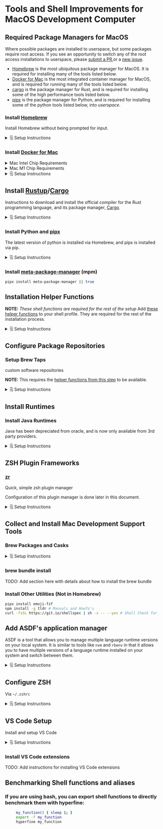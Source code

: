 # Tools and Shell Improvements for MacOS Development Computer

## Required Package Managers for MacOS

Where possible packages are installed to userspace, but some packages require root access.
If you see an opportunity to switch any of the root access installations to userspace, please [submit a PR](https://github.com/bitflight-devops/shell-scripts/pulls),or a [new issue](https://github.com/bitflight-devops/shell-scripts/issues/new/choose).

-   [Homebrew](https://brew.sh/) is the most ubiquitous package manager for MacOS. It is required for installing many of the tools listed below.
-   [Docker for Mac](https://docs.docker.com/desktop/install/mac-install/) is the most integrated container manager for MacOS, and is required for running many of the tools listed below. 
-   [cargo](https://doc.rust-lang.org/cargo/getting-started/installation.html) is the package manager for Rust, and is required for installing some of the high performance tools listed below.
-   [pipx](https://pipxproject.github.io/pipx/) is the package manager for Python, and is required for installing some of the python tools listed below, into _userspace_.

### Install [Homebrew](https://brew.sh/)

Install Homebrew without being prompted for input.

<details><summary>🗒️ Setup Instructions</summary>

```zsh
NONINTERACTIVE=1 sudo /bin/bash -c "$(curl -fsSL https://raw.githubusercontent.com/Homebrew/install/HEAD/install.sh)"
# Fix permissions for Homebrew
sudo zsh -c "$(declare -f compaudit);compaudit | xargs chown -R \"$(whoami)\"" 
# Fix permissions on all files in /usr/local
sudo zsh -c "$(declare -f compaudit);compaudit | xargs chmod go-w"
```

</details>

### Install [Docker for Mac](https://docs.docker.com/desktop/install/mac-install/)

<details><summary>Mac Intel Chip Requirements</summary>
* macOS must be version 10.15 or newer. That is, Catalina, Big Sur, or Monterey. We recommend upgrading to the latest version of macOS.
* At least 4 GB of RAM.
* VirtualBox prior to version 4.3.30 must not be installed as it is not compatible with Docker Desktop.

</details>
<details><summary>Mac M1 Chip Requirements</summary>

-   Beginning with Docker Desktop 4.3.0, we have removed the hard requirement to install Rosetta 2. There are a few optional command line tools that still require Rosetta 2 when using Darwin/AMD64. See the Known issues section. However, to get the best experience, we recommend that you install Rosetta 2. To install Rosetta 2 manually from the command line, run the following command:

    ```zsh
      softwareupdate --install-rosetta
    ```

</details>

<details><summary>🗒️ Setup Instructions</summary>

-   Manual install via a package installer are [available via the docker website](https://docs.docker.com/desktop/install/mac-install/).

-   Scripted install via [install_docker_for_mac.sh](install_docker_for_mac.sh) script in your terminal:

    ```zsh
    # It requires root access, so you will be prompted for your password if you are not already root
    sudo -v # Prompt for sudo first
    curl -sL "https://raw.githubusercontent.com/bitflight-devops/shell-scripts/main/mac_development_computer_setup/install_docker_for_mac.sh" | bash
    ```

</details>

## Install [Rustup](https://rust-lang.github.io/rustup/installation/other.html)/[Cargo](https://doc.rust-lang.org/cargo/getting-started/installation.html)

Instructions to download and install the official compiler for the Rust
programming language, and its package manager, <a href="https://doc.rust-lang.org/cargo/getting-started/installation.html">Cargo</a>.

<details><summary>🗒️ Setup Instructions</summary>

[Rustup](https://rust-lang.github.io/rustup/installation/other.html) metadata and toolchains will be installed into the Rustup home directory, located at:

```zsh
  ~/.rustup
```

This can be modified with the `RUSTUP_HOME` environment variable.

The Cargo home directory is located at:

```zsh
  ~/.cargo
```

This can be modified with the `CARGO_HOME` environment variable.

The `cargo`, `rustc`, `rustup` and other commands will be added to
Cargo's bin directory, located at:

```zsh
  ~/.cargo/bin
```

This path will then be added to your `PATH` environment variable by
modifying the profile files located at:

```zsh
  /Users/jamienelson/.profile
  /Users/jamienelson/.bash_profile
  /Users/jamienelson/.bashrc
  /Users/jamienelson/.zshenv
```

You can uninstall at any time with `rustup self uninstall` and
these changes will be reverted.

```zsh
# Remove any existing rust installations in brew
brew list rust >/dev/null 2>&1 && brew uninstall rust
# TODO add `asdf` check and uninstall

# Install rustup: 
# Options: -y = non-interactive, -q = quiet, -v = verbose
#          --default-host <default-host>              Choose a default host triple
#          --default-toolchain <default-toolchain>    Choose a default toolchain to install
#          --default-toolchain none                   Do not install any toolchains
#          --profile [minimal|default|complete]       Choose a profile
curl --proto '=https' --tlsv1.2 -sSf https://sh.rustup.rs | sh -s -- -y --profile minimal --default-toolchain nightly
```

</details>

### Install Python and [pipx](https://pipxproject.github.io/pipx/)

The latest version of python is installed via Homebrew, and pipx is installed via pip.

<details><summary>🗒️ Setup Instructions</summary>

```zsh
## Drop python 2.7 support
brew uninstall --force --quiet python2 2>/dev/null || true
if [ -x /usr/bin/python ]; then
  if [[ $(/usr/bin/python --version 2>&1) == Python\ 2.7* ]]; then
    echo "Old python version found at /usr/bin/python"
    echo "You probably should upgrade your OS to remove this"
    echo "If you are on a Mac, you can try running 'softwareupdate --install --all'"
  fi
fi

install_global_python() {
  brew_install_all python3 python-tk python@3.10 python-tk@3.10
  pip install --upgrade "setuptools<60" wheel
  python -m ensurepip --upgrade
  pip install --upgrade pip  2>&1 | grep -v "DEPRECATION:"
  pip install --upgrade pipx 2>&1 | grep -v "DEPRECATION:"
  # Install setuptools under version 60.0.0 to avoid breaking a few dependencies like numba

}
install_global_python
```

</details>


### Install [meta-package-manager](https://kdeldycke.github.io/meta-package-manager/install.html) (mpm)

```sh
pipx install meta-package-manager || true
```


## Installation Helper Functions

**NOTE:** _These shell functions are required for the rest of the setup_
Add [these helper functions](mac_development_computer_setup/helper_functions.sh) to your shell profile.
They are required for the rest of the installation process.

<details><summary>🗒️ Setup Instructions</summary>

```zsh
helper_script="${HOME}/.local/shell-scripts/lib/mac_development_computer_setup/helper_functions.sh"
mkdir -p "$(dirname "${helper_script}")" || return 1
curl -SfslL -o "${helper_script}" "https://raw.githubusercontent.com/bitflight-devops/shell-scripts/main/mac_development_computer_setup/helper_functions.sh"

if [[ -f "${helper_script}" ]]; then
  source "${helper_script}"
  # Adds them if they are not there, otherwise does nothing
  add_helper_functions_to_profile
fi
```

</details>

## Configure Package Repositories

### Setup Brew Taps

custom software repositories

**NOTE:** This requires the [helper functions from this step](#installation-helper-functions) to be available.

<details><summary>🗒️ Setup Instructions</summary>

```zsh
# Bring brew up to date
NONINTERACTIVE=1 brew update --force --quiet
NONINTERACTIVE=1 brew upgrade --force --quiet

# Connect to Third Party Brew Repositories
#### Uses the `brew_tap_all` shell function created above
brew_tap_all << EOF
aws/tap
codacy/tap
dart-lang/dart
hashicorp/tap
homebrew/bundle
homebrew/cask
homebrew/cask-fonts
homebrew/cask-versions
homebrew/core
homebrew/services
jtyr/repo
lucagrulla/tap
mutagen-io/mutagen
sass/sass
EOF
```

</details>

## Install Runtimes

### Install Java Runtimes

Java has been depreciated from oracle, and is now only available from 3rd party providers.

<details><summary>🗒️ Setup Instructions</summary>

```zsh
### The adoptopenjdk/openjdk tap is deprecated use homebrew/cask-versions instead
brew untap adoptopenjdk/openjdk || true

brew_install_all --cask temurin temurin8 temurin11 temurin18 # Java JDK's
```

</details>


## ZSH Plugin Frameworks

### [zr](https://github.com/jedahan/zr)

Quick, simple zsh plugin manager

Configuration of this plugin manager is done later in this document.

<details><summary>🗒️ Setup Instructions</summary>

```zsh
cargo install zr
```

</details>

## Collect and Install Mac Development Support Tools

### Brew Packages and Casks

<details><summary>🗒️ Setup Instructions</summary>

```zsh
brew_apps=()
## Install Shell Utilities
brew_apps+=("antigen") # Plugin manager for zsh, inspired by oh-my-zsh and vundle
brew_apps+=("zsh") # UNIX shell (command interpreter)
brew_apps+=("iterm2") # Terminal Gui


## Install compression libraries
brew_apps+=("zstd") # Zstandard is a real-time compression algorithm
brew_apps+=("xz") # General-purpose data compression with high compression ratio
brew_apps+=("brotli") # Generic-purpose lossless compression algorithm by Google
brew_apps+=("lz4") # Extremely Fast Compression algorithm
brew_apps+=("pigz") # Parallel gzip
brew_apps+=("p7zip") # 7-Zip (high compression file archiver) implementation
brew_apps+=("zip") # Compression and file packaging/archive utility
brew_apps+=("unzip") # Extraction utility for .zip compressed archives
brew_apps+=("gnu-tar") # GNU version of the tar archiving utility

## install general build tools
brew_apps+=("cmake") # Cross-platform make
brew_apps+=("make") # Utility for directing compilation
brew_apps+=("pkg-config") # Manage compile and link flags for libraries
brew_apps+=("ninja") # Small build system for use with gyp or CMake
brew_apps+=("autoconf") # Automatic configure script builder
brew_apps+=("automake") # Tool for generating GNU Standards-compliant Makefiles
brew_apps+=("libtool") # Generic library support script
brew_apps+=("gdb") # GNU debugger
brew_apps+=("valgrind") # Dynamic analysis tools (memory, debug, profiling)
brew_apps+=("binutils") # GNU binary tools for native development
brew_apps+=("gcc") # GNU compiler collection

## Install Java build tools
brew_apps+=("gradle") # Open-source build automation tool based on the Groovy and Kotlin DSL
brew_apps+=("maven") # Java-based project management

## Install Python build tools
brew_apps+=("pyenv") # Python version management
brew_apps+=("poetry") # Python package management tool

## Install Node build tools
brew_apps+=("deno") # Secure runtime for JavaScript and TypeScript
brew_apps+=("node") # Platform built on V8 to build network applications
brew_apps+=("yarn") # JavaScript package manager

## Install Programming Languages
brew_apps+=("go") # Go programming environment
brew_apps+=("rust") # Systems programming language
brew_apps+=("ruby") # Powerful, clean, object-oriented scripting language
brew_apps+=("groovy") # Java-based scripting language
brew_apps+=("python") # Interpreted, interactive, object-oriented programming language
brew_apps+=("lua") # Powerful, lightweight programming language
brew_apps+=("perl") # Practical Extraction and Report Language
brew_apps+=("haskell-stack") # Cross-platform program for developing Haskell projects
brew_apps+=("erlang") # Concurrent, real-time, distributed functional language
brew_apps+=("elixir") # Functional metaprogramming aware language built on Erlang VM

## Install data querying tools
brew_apps+=("jp") # Command-line interface to JMESPath, a query language for JSON
brew_apps+=("yq") # Process YAML documents from the CLI
brew_apps+=("csvkit") # Suite of command-line tools for converting to and working with CSV
brew_apps+=("jq") # Lightweight and flexible command-line JSON processor

## Install database tools
brew_apps+=("sqlite") # Command-line interface for SQLite

## CLI string manipulation tools
brew_apps+=("grep") # GNU grep, egrep and fgrep
brew_apps+=("awk") # Text processing scripting language
brew_apps+=("gnu-sed") # GNU implementation of the famous stream editor

## Install CLI monitoring tools
brew_apps+=("watch") # Executes a program periodically, showing output fullscreen
brew_apps+=("htop") # Interactive process viewer
brew_apps+=("glances") # Cross-platform monitoring tool
brew_apps+=("iftop") # Display an interface's bandwidth usage
brew_apps+=("nethogs") # Net top tool
brew_apps+=("ncdu") # Disk usage analyzer with an ncurses interface
brew_apps+=("dstat") # Versatile resource statistics tool
brew_apps+=("iotop") # Top-like UI for I/O usage
brew_apps+=("bmon") # Text-mode bandwidth monitor
brew_apps+=("procs") # A modern replacement for ps written in Rust

## Install base linux tools
brew_apps+=("coreutils") # GNU File, Shell, and Text utilities
brew_apps+=("findutils") # Collection of GNU find, xargs, and locate
brew_apps+=("gawk") # GNU awk utility
brew_apps+=("gnu-indent") # C code prettifier
brew_apps+=("gnu-sed") # GNU implementation of the famous stream editor
brew_apps+=("gnu-tar") # GNU version of the tar archiving utility
brew_apps+=("gnu-which") # GNU implementation of which utility
brew_apps+=("gnupg") # GNU Pretty Good Privacy (PGP) package
brew_apps+=("grep") # GNU grep, egrep and fgrep
brew_apps+=("gzip") # Popular GNU data compression program
brew_apps+=("gnutls") # GNU Transport Layer Security (TLS) Library
brew_apps+=("guile") # GNU Ubiquitous Intelligent Language for Extensions

## Install remote shell tools
brew_apps+=("screen") # Terminal multiplexer with VT100/ANSI terminal emulation
brew_apps+=("tmux") # Terminal multiplexer

## Install web cli tools
brew_apps+=("httpie") # User-friendly cURL replacement (command-line HTTP client)
brew_apps+=("ca-certificates") # Mozilla CA certificate store
brew_apps+=("curl") # Get a file from an HTTP, HTTPS or FTP server
brew_apps+=("wget") # Internet file retriever
brew_apps+=("links") # Lynx-like WWW browser that supports tables, menus, etc.
brew_apps+=("http-prompt") # An interactive command-line HTTP client featuring autocomplete and syntax highlighting
brew_apps+=("aria2") # Lightweight multi-protocol & multi-source command-line download utility
brew_apps+=("curlie") # Modern command line HTTP client featuring intuitive UI, JSON support, syntax highlighting, wget-like downloads, extensions, etc.
brew_apps+=("http") # Curl for Humans
brew_apps+=("graphqurl") # Curl for GraphQL with autocomplete, subscriptions and GraphiQL


## Install networking tools
brew_apps+=("nmap") # Port scanning utility for large networks
brew_apps+=("telnet") # User interface to the TELNET protocol
brew_apps+=("netcat") # Utility for managing network connections
brew_apps+=("socat") # SOcket CAT: netcat on steroids
brew_apps+=("mtr") # 'traceroute' and 'ping' in a single tool
brew_apps+=("bind") # Implementation of the DNS protocols
brew_apps+=("hping") # Command-line oriented TCP/IP packet assembler/analyzer
brew_apps+=("httperf") # Tool for measuring webserver performance
brew_apps+=("libssh") # C library SSHv1/SSHv2 client and server protocols
brew_apps+=("libssh2") # C library implementing the SSH2 protocol
brew_apps+=("lftp") # Sophisticated file transfer program
brew_apps+=("iperf") # Tool to measure maximum TCP and UDP bandwidth
brew_apps+=("nghttp2") # HTTP/2 C Library
brew_apps+=("ngrep") # Network grep
brew_apps+=("nmap") # Port scanning utility for large networks
brew_apps+=("nettle") # Low-level cryptographic library
brew_apps+=("openldap") # Open source suite of directory software
brew_apps+=("openssl@3") # Cryptography and SSL/TLS Toolkit

## Install cli text reading tools
brew_apps+=("exa") # Modern replacement for 'ls'
brew_apps+=("bat") # Clone of cat(1) with syntax highlighting and Git integration
brew_apps+=("ccat") # Like cat but displays content with syntax highlighting

## File comparison tools
brew_apps+=("diffutils") # File comparison utilities
brew_apps+=("wdiff") # Display word differences between text files

## Directory navigation tools
brew_apps+=("fzf") # Command-line fuzzy finder written in Go
brew_apps+=("exa") # Modern replacement for 'ls'
brew_apps+=("ripgrep") # Search tool like grep and The Silver Searcher
brew_apps+=("fd") # Simple, fast and user-friendly alternative to find
brew_apps+=("tree") # Display directories as trees (with optional color/HTML output)
brew_apps+=("zoxide") # Shell extension to navigate your filesystem faster
brew_apps+=("broot") # A new way to see and navigate directory trees
brew_apps+=("fd") # A simple, fast and user-friendly alternative to find

## CLI Help and Documentation tools
brew_apps+=("cheat") # Create and view interactive cheat sheets for *nix commands
brew_apps+=("tldr") # Simplified and community-driven man pages
brew_apps+=("navi") # An interactive cheatsheet tool for the command-line

## CLI Recording tools
brew_apps+=("asciinema") # Record and share terminal sessions
brew_apps+=("ttygif") # Converts a ttyrec file into gif files


## Disk usage and storage allocation tools
brew_apps+=("ncdu") # NCurses Disk Usage
brew_apps+=("diskus") # Minimal, fast alternative to 'du -sh'
brew_apps+=("dust") # More intuitive version of du in rust
brew_apps+=("duf") # Disk Usage/Free Utility - a better 'df' alternative
brew_apps+=("exa") # Modern replacement for 'ls'

## CLI text editing tools
brew_apps+=("vim") # Vi 'workalike' with many additional features
brew_apps+=("neovim") # Vim-fork focused on extensibility and agility
brew_apps+=("emacs") # GNU Emacs text editor
brew_apps+=("nano") # Pico editor clone with enhancements
brew_apps+=("micro") # Modern and intuitive terminal-based text editor
brew_apps+=("kakoune") # Modal code editor inspired by vim
brew_apps+=("kak-lsp") # Language Server Protocol client for Kakoune

# Docker and Container Development Tools
brew_apps+=("mutagen-compose") # Compose with Mutagen integration
brew_apps+=("mutagen") # Fast file synchronization and network forwarding for remote development
brew_apps+=("hadolint") # Smarter Dockerfile linter to validate best practices

## GitHub Actions and CLI tools
brew_apps+=("act") # Run your GitHub Actions locally 🚀
brew_apps+=("actionlint") # Static checker for GitHub Actions workflow files
brew_apps+=("gh") # GitHub command-line tool
brew_apps+=("hub") # Add GitHub support to git on the command-line

## Font Configuration tools
brew_apps+=("fontconfig") # XML-based font configuration API for X Windows
brew_apps+=("freetype") # Software library to render fonts
brew_apps+=("harfbuzz") # OpenType text shaping engine
brew_apps+=("graphite2") # Smart font renderer for non-Roman scripts

## Fonts
brew_apps+=("font-hack-nerd-font") # Hack Nerd Font (Hasklig)
brew_apps+=("font-hack-nerd-font-mono") # Hack Nerd Font Mono (Hasklig)
brew_apps+=("font-hack-nerd-font-complete") # Hack Nerd Font Complete (Hasklig)
brew_apps+=("font-dejavu-sans-mono-nerd-font") # DejaVu Sans Mono Nerd Font


## Tools for managing and configuring MacOS
brew_apps+=("chezmoi") # Manage your dotfiles across multiple machines, securely
brew_apps+=("macos-defaults") # Set macOS defaults from the command-line
brew_apps+=("mas") # Mac App Store command-line interface
brew_apps+=("mackup") # Keep your application settings in sync (OS X/Linux)
brew_apps+=("cask") # Homebrew Cask provides a friendly homebrew-style CLI workflow for the administration of Mac applications distributed as binaries

## Formatting and Linting tools
brew_apps+=("perltidy") # Perl source code pretty printer
brew_apps+=("shellcheck") # Shell script analysis tool
brew_apps+=("shfmt") # Shell script formatter
brew_apps+=("yamllint") # Linter for YAML files
brew_apps+=("yamale") # YAML schema validator
brew_apps+=("google-java-format") # Reformat Java source code to comply with Google Java Style
brew_apps+=("prettier") # Opinionated code formatter
brew_apps+=("prettierd") # Prettier daemon for editors
brew_apps+=("prettier-plugin-sh") # Prettier plugin for shell scripts
brew_apps+=("prettier-plugin-xml") # Prettier plugin for XML
brew_apps+=("prettier-plugin-yaml") # Prettier plugin for YAML
brew_apps+=("prettier-plugin-toml") # Prettier plugin for TOML
brew_apps+=("prettier-plugin-json") # Prettier plugin for JSON
brew_apps+=("prettier-plugin-markdown") # Prettier plugin for Markdown

## Benchparking and profiliing Tools
brew_apps+=("hyperfine") # A command-line benchmarking tool
brew_apps+=("hey") # HTTP load generator, ApacheBench (ab) replacement, formerly rakyll/hey
brew_apps+=("vegeta") # HTTP load testing tool and library. It's over 9000!
brew_apps+=("wrk") # Modern HTTP benchmarking tool
brew_apps+=("bombardier") # Fast cross-platform HTTP benchmarking tool written in Go
brew_apps+=("boom") # HTTP(S) load testing tool
brew_apps+=("gatling") # Modern load testing as code

## Image manipulation tools
brew_apps+=("jasper") # Library for manipulating JPEG-2000 images
brew_apps+=("libiconv") # Conversion library

## Software Libraries
brew_apps+=("libffi") # Foreign Function Interface library
brew_apps+=("libtiff") # TIFF library and utilities
brew_apps+=("libxml2") # GNOME XML library
brew_apps+=("libssh2") # C library implementing the SSH2 protocol
brew_apps+=("libpng") # Library for manipulating PNG images
brew_apps+=("libxslt") # C XSLT library for GNOME
brew_apps+=("libyaml") # YAML Parser
brew_apps+=("ncurses") # Text-based UI library

## Application Version Management Tools
brew_apps+=("nvm") # Manage multiple Node.js versions
brew_apps+=("rbenv") # Ruby version manager
brew_apps+=("pyenv") # Simple Python version management
brew_apps+=("topgrade") # Upgrade everything
brew_apps+=("asdf") # Extendable version manager with support for Ruby, Node.js, Elixir, Erlang & more
brew_apps+=("tfenv") # Terraform version manager

## Application Configuration Management Tools
brew_apps+=("brew-cask-completion") # Fish completion for brew cask


## Window Management tools
brew_apps+=("yabai") # A tiling window manager for macOS based on binary space partitioning
brew_apps+=("skhd") # Simple hotkey daemon for macOS
brew_apps+=("chunkwm") # Tiling window manager for macOS based on plugin architecture
brew_apps+=("kwm") # Tiling window manager for macOS based on plugin architecture
brew_apps+=("spectacle") # Move and resize windows with ease
brew_apps+=("rectangle") # Move and resize windows in macOS using keyboard

## MacOS Application Development Tools
brew_apps+=("xcbeautify") # Little beautifier tool for xcodebuild
brew_apps+=("xcodegen") # Generate your Xcode project from a spec file and your folder structure
brew_apps+=("carthage") # Decentralized dependency manager for Cocoa
brew_apps+=("xctool") # Drop-in replacement for xcodebuild with a few extra features
brew_apps+=("swiftlint") # Tool to enforce Swift style and conventions
brew_apps+=("swiftgen") # Swift code generator for assets, storyboards, Localizable.strings, …
brew_apps+=("swiftformat") # Formatting tool for reformatting Swift code


## CLI Git Tools
brew_apps+=("git-lfs") # Git extension for versioning large files
brew_apps+=("git-flow") # Extensions to follow Vincent Driessen's branching model
brew_apps+=("git-delta") # Syntax-highlighting pager for git and diff output
brew_apps+=("git") # Distributed revision control system
brew_apps+=("git-extras") # Small git utilities
brew_apps+=("gitui") # Blazing fast terminal-ui for git written in rust
brew_apps+=("tig") # Text interface for Git repositories
brew_apps+=("gh") # GitHub command-line tool
brew_apps+=("hub") # Add GitHub support to git on the command-line
brew_apps+=("ghq") # Remote repository management made easy

## Install Cloud Utilities
brew_apps+=("azure-cli") # Microsoft Azure CLI 2.0
brew_apps+=("aws-elasticbeanstalk") # Client for Amazon Elastic Beanstalk web service
brew_apps+=("pulumi") # Cloud native development platform
brew_apps+=("terraform") # Tool to build, change, and version infrastructure
brew_apps+=("terraform-docs") # Tool to generate documentation from Terraform modules
brew_apps+=("terragrunt") # Thin wrapper for Terraform e.g. for locking state
brew_apps+=("helmfile") # Deploy Kubernetes Helm Charts
brew_apps+=("kubeseal") # Kubernetes controller and tool for one-way encrypted Secrets
brew_apps+=("kustomize") # Template-free customization of Kubernetes YAML manifests
brew_apps+=("helm") # Kubernetes package manager
brew_apps+=("aws-sam-cli") # AWS SAM CLI 🐿 is a tool for local development and testing of Serverless applications
brew_apps+=("aws-iam-authenticator") # Use AWS IAM credentials to authenticate to Kubernetes
brew_apps+=("aws-okta") # Authenticate with AWS using your Okta credentials
brew_apps+=("aws-vault") # Securely store and access AWS credentials in development environments
brew_apps+=("awscli") # Official Amazon AWS command-line interface
brew_apps+=("terraform") # Tool to build, change, and version infrastructure
brew_apps+=("packer") # Tool for creating identical machine images for multiple platforms
brew_apps+=("terragrunt") # Thin wrapper for Terraform e.g. for locking state
brew_apps+=("kops") # Production Grade K8s Installation, Upgrades, and Management
brew_apps+=("kubectx") # Tool that can switch between kubectl contexts easily and create aliases
brew_apps+=("k9s") # Kubernetes CLI To Manage Your Clusters In Style!
brew_apps+=("awless") # A Mighty CLI for AWS
brew_apps+=("gcloud") # Google Cloud SDK
brew_apps+=("gcloud-completion") # Bash completion for gcloud
brew_apps+=("docker-credential-helper-ecr") # Docker Credential Helper for Amazon ECR

brew_install_all "${brew_apps[@]}"
```

</details>

### brew bundle install

TODO: Add section here with details about how to install the brew bundle

### Install Other Utilities (Not in Homebrew)

```zsh
pipx install emoji-fzf
npm install -g tldr # Manuals and HowTo's
curl -fsSL https://git.io/shellspec | sh -s -- --yes # Shell Check for running tests against shell scripts
```

## Add ASDF's application manager

ASDF is a tool that allows you to manage multiple language runtime versions on your local system. It is similar to tools like `nvm` and `rbenv` in that it allows you to have multiple versions of a language runtime installed on your system and switch between them.

<details><summary>🗒️ Setup Instructions</summary>

```zsh
## brew uninstall nodejs gtop python python-yq packer maven make jq jmespath jib temurin zoxide jenv
# gradle groovy maven awscli bat
brew install asdf
asdf plugin add direnv
asdf global direnv latest
asdf install direnv latest

ASDF_PLUGIN_NAMES=(jbang jib yq zoxide vim git sqlite snyk shellcheck shfmt semver semgrep shellspec "python:3.10" rabbitmq:system bun nodejs packer maven direnv gradle groovy cheat awscli aws-vault awsebcli aria2 act bat "java:temurin-11" "java:temurin-18")


asdf global rabbitmq system

for pluginVersion in "${ASDF_PLUGIN_NAMES[@]}"; do
plugin=${pluginVersion%%:*}
version=${pluginVersion#*:}
version=${version:+latest:${version}}
[[ ${version##latest:} == "system" ]] || version="system"
[[ ${version##latest:} == "latest" ]] || version="latest"
  asdf plugin add "${plugin}"
  [[ ${version} != "system" ]] && $asdf install "${plugin}" ${version}
  asdf global "${plugin}" ${version}
done

```
</details>

## Configure ZSH

Via `~/.zshrc`

<details><summary>🗒️ Setup Instructions</summary>

```zsh
#!/usr/bin/env zsh
# Fig pre block. Keep at the top of this file.
[[ -f "$HOME/.fig/shell/zshrc.pre.zsh" ]] && builtin source "$HOME/.fig/shell/zshrc.pre.zsh"
# Preferred editor for local and remote sessions
if [[ -n $SSH_CONNECTION ]]; then
  export EDITOR='vim'
else
  export EDITOR='code'
fi

command_exists() {
  command -v "$@" >/dev/null 2>&1
}

mkdir -p ~/.local/bin
# Generate new ~/.config/zr.zsh if it does not exist or if ~/.zshrc has been changed
if [[ ! -f ~/.config/zr.zsh ]] || [[ ~/.zshrc -nt ~/.config/zr.zsh ]]; then
  zr \
    https://github.com/bitflight-devops/shell-scripts \
    > ~/.config/zr.zsh
fi

source ~/.config/zr.zsh

# Enable Touchbar support for iTerm2
TOUCHBAR_GIT_ENABLED=true

install_if_missing starship starship "https://starship.rs/install.sh" "-f" "-b" "$HOME/.local/bin"
install_if_missing fig fig "https://fig.io/install"

[[ -f /usr/local/opt/asdf/libexec/asdf.sh ]] && source /usr/local/opt/asdf/libexec/asdf.sh
[[ -f ~/wearsafe/github_login_tokens.sh ]] && source ~/wearsafe/github_login_tokens.sh
[[ -f ~/.asdf/plugins/java/set-java-home.zsh ]] && source ~/.asdf/plugins/java/set-java-home.zsh
[[ -n ${ZSH_CACHE_DIR} ]] && [[ ! -d "${ZSH_CACHE_DIR}/completions" ]] && mkdir -p "${ZSH_CACHE_DIR}/completions"

run_after_wait() {
  local -r wait_in_seconds="$1"
  shift
  sleep "${wait_in_seconds}"s
  "$@"
}

# bun completions
[ -s "/usr/local/share/zsh/site-functions/_bun" ] && source "/usr/local/share/zsh/site-functions/_bun"

# bun completions
[ -s "/Users/jamienelson/.bun/_bun" ] && source "/Users/jamienelson/.bun/_bun"

export ZSH_WAKATIME_PROJECT_DETECTION=true

[[ -f /usr/local/share/zsh/site-functions ]] && . /usr/local/share/zsh/site-functions
add_to_path "/usr/local/opt/ruby/bin"
add_to_path "$HOME/.yarn/bin"
add_to_path "$HOME/.config/yarn/global/node_modules/.bin"
add_to_path "/usr/local/opt/apr/bin"
add_to_path "${HOME}/.local/bin"
add_to_path "$HOME/.serverless/bin"
add_to_path "/usr/local/opt/gnu-tar/libexec/gnubin"
add_to_path "/usr/local/opt/gnu-sed/libexec/gnubin"
if type brew &>/dev/null; then
  FPATH=$(brew --prefix)/share/zsh-completions:$FPATH
  autoload -Uz compinit
  compinit
fi

# Start Starship prompt is available
if command_exists starship; then
  eval "$(starship init zsh)"
else
  NONINTERACTIVE=1 curl -sS https://starship.rs/install.sh | sh
fi
# Fig post block. Keep at the bottom of this file.
[[ -f "$HOME/.fig/shell/zshrc.post.zsh" ]] && builtin source "$HOME/.fig/shell/zshrc.post.zsh"

```

</details>

## VS Code Setup

Install and setup VS Code

<details><summary>🗒️ Setup Instructions</summary>

```sh
# Install VS Code
brew install --cask visual-studio-code
```

</details>

### Install VS Code extensions

TODO: Add instructions for installing VS Code extensions

## Benchmarking Shell functions and aliases

### If you are using bash, you can export shell functions to directly benchmark them with hyperfine:

```zsh
     my_function() { sleep 1; }
     export -f my_function
     hyperfine my_function
```
